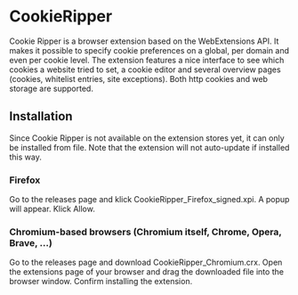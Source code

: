 # CookieRipper

Cookie Ripper is a browser extension based on the WebExtensions API. It makes it possible to specify cookie preferences on a global, per domain and even per cookie level. The extension features a nice interface to see which cookies a website tried to set, a cookie editor and several overview pages (cookies, whitelist entries, site exceptions). Both http cookies and web storage are supported.


## Installation

Since Cookie Ripper is not available on the extension stores yet, it can only be installed from file. Note that the extension will not auto-update if installed this way.

### Firefox

Go to the releases page and klick CookieRipper_Firefox_signed.xpi. A popup will appear. Klick Allow.

### Chromium-based browsers (Chromium itself, Chrome, Opera, Brave, ...)

Go to the releases page and download CookieRipper_Chromium.crx. Open the extensions page of your browser and drag the downloaded file into the browser window. Confirm installing the extension.
